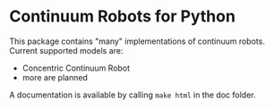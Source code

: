 # Continuum Robots for Python
This package contains "many" implementations of continuum robots. Current supported models are:
- Concentric Continuum Robot
- more are planned

A documentation is available by calling `make html` in the doc folder.